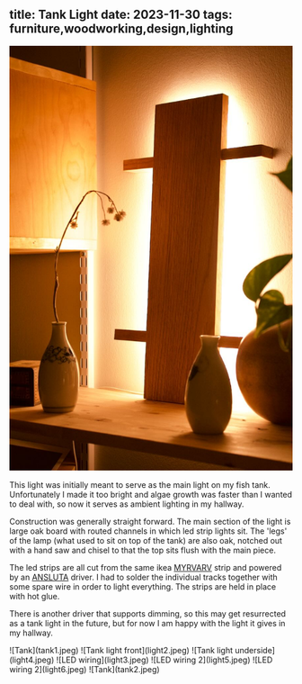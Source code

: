 title: Tank Light
date: 2023-11-30
tags: furniture,woodworking,design,lighting
---

![Tank light](light1.jpeg)

This light was initially meant to serve as the main light on my fish tank. Unfortunately I made it too bright and algae growth was faster than I wanted to deal with, so now it serves as ambient lighting in my hallway.

Construction was generally straight forward. The main section of the light is large oak board with routed channels in which led strip lights sit. The 'legs' of the lamp (what used to sit on top of the tank) are also oak, notched out with a hand saw and chisel to that the top sits flush with the main piece.


The led strips are all cut from the same ikea [MYRVARV](https://www.ikea.com/us/en/p/myrvarv-led-light-strip-flexible-dimmable-90487191/) strip and powered by an [ANSLUTA](https://www.ikea.com/us/en/p/ansluta-led-driver-with-cord-white-90405845/) driver. I had to solder the individual tracks together with some spare wire in order to light everything. The strips are held in place with hot glue.


There is another driver that supports dimming, so this may get resurrected as a tank light in the future, but for now I am happy with the light it gives in my hallway.

<section class="gallery" markdown="span">
    <div markdown>
        ![Tank](tank1.jpeg)
        ![Tank light front](light2.jpeg)
        ![Tank light underside](light4.jpeg)
        ![LED wiring](light3.jpeg)
        ![LED wiring 2](light5.jpeg)
        ![LED wiring 2](light6.jpeg)
        ![Tank](tank2.jpeg)
    </div>
</section>


